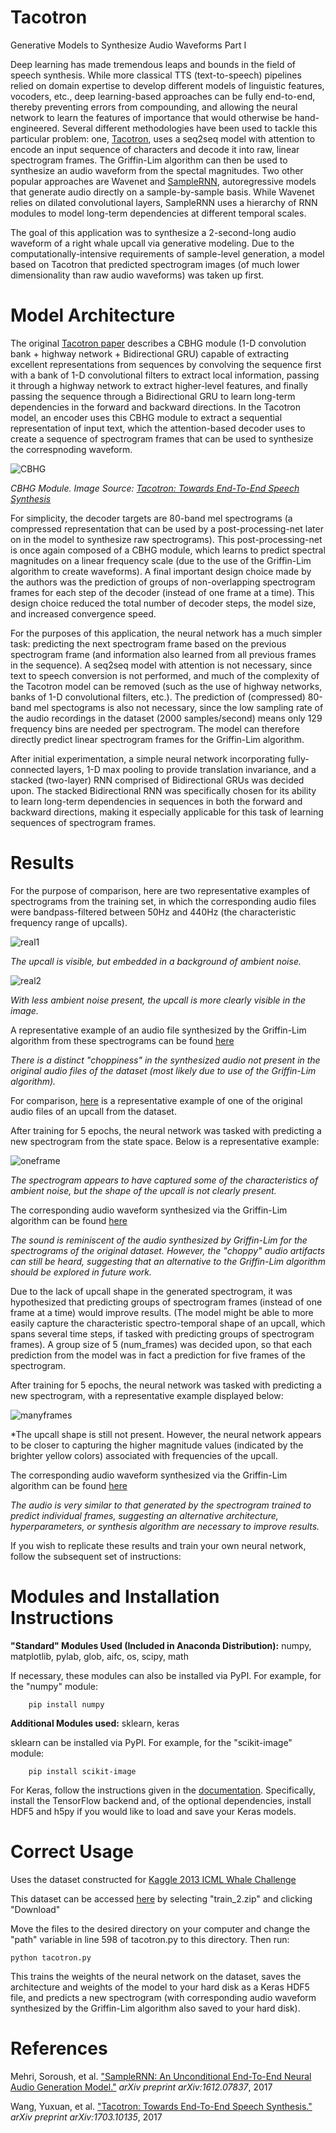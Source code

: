 Tacotron
=========================

Generative Models to Synthesize Audio Waveforms Part I

Deep learning has made tremendous leaps and bounds in the field of speech synthesis. While more classical TTS (text-to-speech) pipelines relied on domain expertise to develop different models of linguistic features, vocoders, etc., deep learning-based approaches can be fully end-to-end, thereby preventing errors from compounding, and allowing the neural network to learn the features of importance that would otherwise be hand-engineered. Several different methodologies have been used to tackle this particular problem: one, [Tacotron](https://arxiv.org/pdf/1703.10135.pdf), uses a seq2seq model with attention to encode an input sequence of characters and decode it into raw, linear spectrogram frames. The Griffin-Lim algorithm can then be used to synthesize an audio waveform from the spectal magnitudes. Two other popular approaches are Wavenet and [SampleRNN](https://arxiv.org/pdf/1612.07837.pdf), autoregressive models that generate audio directly on a sample-by-sample basis. While Wavenet relies on dilated convolutional layers, SampleRNN uses a hierarchy of RNN modules to model long-term dependencies at different temporal scales.

The goal of this application was to synthesize a 2-second-long audio waveform of a right whale upcall via generative modeling. Due to the computationally-intensive requirements of sample-level generation, a model based on Tacotron that predicted spectrogram images (of much lower dimensionality than raw audio waveforms) was taken up first. 

Model Architecture
=========================

The original [Tacotron paper](https://arxiv.org/pdf/1703.10135.pdf) describes a CBHG module (1-D convolution bank + highway network + Bidirectional GRU) capable of extracting excellent representations from sequences by convolving the sequence first with a bank of 1-D convolutional filters to extract local information, passing it through a highway network to extract higher-level features, and finally passing the sequence through a Bidirectional GRU to learn long-term dependencies in the forward and backward directions. In the Tacotron model, an encoder uses this CBHG module to extract a sequential representation of input text, which the attention-based decoder uses to create a sequence of spectrogram frames that can be used to synthesize the correspnoding waveform. 

![CBHG](https://github.com/cchinchristopherj/Tacotron/blob/master/CBHG.png)

*CBHG Module. Image Source: [Tacotron: Towards End-To-End Speech Synthesis](https://arxiv.org/pdf/1703.10135.pdf)*

For simplicity, the decoder targets are 80-band mel spectrograms (a compressed representation that can be used by a post-processing-net later on in the model to synthesize raw spectrograms). This post-processing-net is once again composed of a CBHG module, which learns to predict spectral magnitudes on a linear frequency scale (due to the use of the Griffin-Lim algorithm to create waveforms). A final important design choice made by the authors was the prediction of groups of non-overlapping spectrogram frames for each step of the decoder (instead of one frame at a time). This design choice reduced the total number of decoder steps, the model size, and increased convergence speed.

For the purposes of this application, the neural network has a much simpler task: predicting the next spectrogram frame based on the previous spectrogram frame (and information also learned from all previous frames in the sequence). A seq2seq model with attention is not necessary, since text to speech conversion is not performed, and much of the complexity of the Tacotron model can be removed (such as the use of highway networks, banks of 1-D convolutional filters, etc.). The prediction of (compressed) 80-band mel spectograms is also not necessary, since the low sampling rate of the audio recordings in the dataset (2000 samples/second) means only 129 frequency bins are needed per spectrogram. The model can therefore directly predict linear spectrogram frames for the Griffin-Lim algorithm. 

After initial experimentation, a simple neural network incorporating fully-connected layers, 1-D max pooling to provide translation invariance, and a stacked (two-layer) RNN comprised of Bidirectional GRUs was decided upon. The stacked Bidirectional RNN was specifically chosen for its ability to learn long-term dependencies in sequences in both the forward and backward directions, making it especially applicable for this task of learning sequences of spectrogram frames. 

Results
=========================

For the purpose of comparison, here are two representative examples of spectrograms from the training set, in which the corresponding audio files were bandpass-filtered between 50Hz and 440Hz (the characteristic frequency range of upcalls).

![real1](https://github.com/cchinchristopherj/Tacotron/blob/master/real1.png)

*The upcall is visible, but embedded in a background of ambient noise.*

![real2](https://github.com/cchinchristopherj/Tacotron/blob/master/real2.png)

*With less ambient noise present, the upcall is more clearly visible in the image.*

A representative example of an audio file synthesized by the Griffin-Lim algorithm from these spectrograms can be found [here](https://github.com/cchinchristopherj/Tacotron/blob/master/tacotron_real.mp3)

*There is a distinct "choppiness" in the synthesized audio not present in the original audio files of the dataset (most likely due to use of the Griffin-Lim algorithm).*

For comparison, [here](https://github.com/cchinchristopherj/Tacotron/blob/master/tacotron_original.mp3) is a representative example of one of the original audio files of an upcall from the dataset.

After training for 5 epochs, the neural network was tasked with predicting a new spectrogram from the state space. Below is a representative example: 

![oneframe](https://github.com/cchinchristopherj/Tacotron/blob/master/oneframe.png)

*The spectrogram appears to have captured some of the characteristics of ambient noise, but the shape of the upcall is not clearly present.*

The corresponding audio waveform synthesized via the Griffin-Lim algorithm can be found [here](https://github.com/cchinchristopherj/Tacotron/blob/master/tacotron_oneframe.mp3)

*The sound is reminiscent of the audio synthesized by Griffin-Lim for the spectrograms of the original dataset. However, the "choppy" audio artifacts can still be heard, suggesting that an alternative to the Griffin-Lim algorithm should be explored in future work.*

Due to the lack of upcall shape in the generated spectrogram, it was hypothesized that predicting groups of spectrogram frames (instead of one frame at a time) would improve results. (The model might be able to more easily capture the characteristic spectro-temporal shape of an upcall, which spans several time steps, if tasked with predicting groups of spectrogram frames). A group size of 5 (num_frames) was decided upon, so that each prediction from the model was in fact a prediction for five frames of the spectrogram.

After training for 5 epochs, the neural network was tasked with predicting a new spectrogram, with a representative example displayed below:

![manyframes](https://github.com/cchinchristopherj/Tacotron/blob/master/manyframes.png)

*The upcall shape is still not present. However, the neural network appears to be closer to capturing the higher magnitude values (indicated by the brighter yellow colors) associated with frequencies of the upcall. 

The corresponding audio waveform synthesized via the Griffin-Lim algorithm can be found [here](https://github.com/cchinchristopherj/Tacotron/blob/master/tacotron_manyframes.mp3)

*The audio is very similar to that generated by the spectrogram trained to predict individual frames, suggesting an alternative architecture, hyperparameters, or synthesis algorithm are necessary to improve results.*

If you wish to replicate these results and train your own neural network, follow the subsequent set of instructions:

Modules and Installation Instructions
=========================

**"Standard" Modules Used (Included in Anaconda Distribution):** numpy, matplotlib, pylab, glob, aifc, os, scipy, math

If necessary, these modules can also be installed via PyPI. For example, for the "numpy" module: 

        pip install numpy

**Additional Modules used:** sklearn, keras

sklearn can be installed via PyPI. For example, for the "scikit-image" module:

        pip install scikit-image

For Keras, follow the instructions given in the [documentation](https://keras.io/#installation). Specifically, install the TensorFlow backend and, of the optional dependencies, install HDF5 and h5py if you would like to load and save your Keras models. 

Correct Usage
=========================

Uses the dataset constructed for [Kaggle 2013 ICML Whale Challenge](https://www.kaggle.com/c/the-icml-2013-whale-challenge-right-whale-redux)

This dataset can be accessed [here](https://www.kaggle.com/c/the-icml-2013-whale-challenge-right-whale-redux/data) by selecting "train_2.zip" and clicking "Download"

Move the files to the desired directory on your computer and change the "path" variable in line 598 of tacotron.py to this directory. 
Then run:

    python tacotron.py
    
This trains the weights of the neural network on the dataset, saves the architecture and weights of the model to your hard disk as a Keras HDF5 file, and predicts a new spectrogram (with corresponding audio waveform synthesized by the Griffin-Lim algorithm also saved to your hard disk). 

References
=========================

Mehri, Soroush, et al. ["SampleRNN: An Unconditional End-To-End Neural Audio Generation Model."](https://arxiv.org/pdf/1612.07837.pdf) *arXiv preprint arXiv:1612.07837*, 2017

Wang, Yuxuan, et al. ["Tacotron: Towards End-To-End Speech Synthesis."](https://arxiv.org/pdf/1703.10135.pdf) *arXiv preprint arXiv:1703.10135*, 2017
